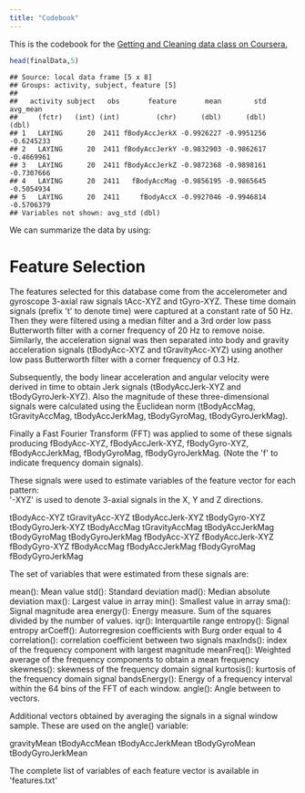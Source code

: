```yaml
---
title: "Codebook"
---
```


This is the codebook for the [Getting and Cleaning data class on Coursera.](https://www.coursera.org/learn/data-cleaning/)

```r
head(finalData,5)
```

```
## Source: local data frame [5 x 8]
## Groups: activity, subject, feature [5]
## 
##   activity subject   obs       feature       mean        std   avg_mean
##     (fctr)   (int) (int)         (chr)      (dbl)      (dbl)      (dbl)
## 1   LAYING      20  2411 fBodyAccJerkX -0.9926227 -0.9951256 -0.6245233
## 2   LAYING      20  2411 fBodyAccJerkY -0.9832903 -0.9862617 -0.4669961
## 3   LAYING      20  2411 fBodyAccJerkZ -0.9872368 -0.9898161 -0.7307666
## 4   LAYING      20  2411   fBodyAccMag -0.9856195 -0.9865645 -0.5054934
## 5   LAYING      20  2411     fBodyAccX -0.9927046 -0.9946814 -0.5706379
## Variables not shown: avg_std (dbl)
```
We can summarize the data by using:

Feature Selection 
=================

The features selected for this database come from the accelerometer and gyroscope 3-axial raw signals tAcc-XYZ and tGyro-XYZ. These time domain signals (prefix 't' to denote time) were captured at a constant rate of 50 Hz. Then they were filtered using a median filter and a 3rd order low pass Butterworth filter with a corner frequency of 20 Hz to remove noise. Similarly, the acceleration signal was then separated into body and gravity acceleration signals (tBodyAcc-XYZ and tGravityAcc-XYZ) using another low pass Butterworth filter with a corner frequency of 0.3 Hz. 

Subsequently, the body linear acceleration and angular velocity were derived in time to obtain Jerk signals (tBodyAccJerk-XYZ and tBodyGyroJerk-XYZ). Also the magnitude of these three-dimensional signals were calculated using the Euclidean norm (tBodyAccMag, tGravityAccMag, tBodyAccJerkMag, tBodyGyroMag, tBodyGyroJerkMag). 

Finally a Fast Fourier Transform (FFT) was applied to some of these signals producing fBodyAcc-XYZ, fBodyAccJerk-XYZ, fBodyGyro-XYZ, fBodyAccJerkMag, fBodyGyroMag, fBodyGyroJerkMag. (Note the 'f' to indicate frequency domain signals). 

These signals were used to estimate variables of the feature vector for each pattern:  
'-XYZ' is used to denote 3-axial signals in the X, Y and Z directions.

tBodyAcc-XYZ
tGravityAcc-XYZ
tBodyAccJerk-XYZ
tBodyGyro-XYZ
tBodyGyroJerk-XYZ
tBodyAccMag
tGravityAccMag
tBodyAccJerkMag
tBodyGyroMag
tBodyGyroJerkMag
fBodyAcc-XYZ
fBodyAccJerk-XYZ
fBodyGyro-XYZ
fBodyAccMag
fBodyAccJerkMag
fBodyGyroMag
fBodyGyroJerkMag

The set of variables that were estimated from these signals are: 

mean(): Mean value
std(): Standard deviation
mad(): Median absolute deviation 
max(): Largest value in array
min(): Smallest value in array
sma(): Signal magnitude area
energy(): Energy measure. Sum of the squares divided by the number of values. 
iqr(): Interquartile range 
entropy(): Signal entropy
arCoeff(): Autorregresion coefficients with Burg order equal to 4
correlation(): correlation coefficient between two signals
maxInds(): index of the frequency component with largest magnitude
meanFreq(): Weighted average of the frequency components to obtain a mean frequency
skewness(): skewness of the frequency domain signal 
kurtosis(): kurtosis of the frequency domain signal 
bandsEnergy(): Energy of a frequency interval within the 64 bins of the FFT of each window.
angle(): Angle between to vectors.

Additional vectors obtained by averaging the signals in a signal window sample. These are used on the angle() variable:

gravityMean
tBodyAccMean
tBodyAccJerkMean
tBodyGyroMean
tBodyGyroJerkMean

The complete list of variables of each feature vector is available in 'features.txt'

